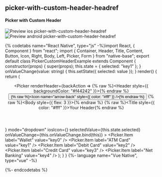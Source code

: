 ## picker-with-custom-header-headref
#### Picker with Custom Header

![Preview ios picker-with-custom-header-headref](https://github.com/GeekyAnts/NativeBase-KitchenSink/raw/v2.6.1/screenshots/ios/picker-custom-header.gif)
![Preview android picker-with-custom-header-headref](https://github.com/GeekyAnts/NativeBase-KitchenSink/raw/v2.6.1/screenshots/android/picker.gif)

{% codetabs name="React Native", type="js" -%}import React, { Component } from "react";
import { Container, Header, Title, Content, Button, Icon, Right, Body, Left, Picker, Form } from "native-base";
export default class PickerCustomHeaderExample extends Component {
  constructor(props) {
    super(props);
    this.state = {
      selected: "key1"
    };
  }
  onValueChange(value: string) {
    this.setState({
      selected: value
    });
  }
  render() {
    return (
      <Container>
        <Header />
        <Content>
          <Form>
            <Picker
              renderHeader={backAction =>
                {% raw %}<Header style={{ backgroundColor: "#f44242" }}>{% endraw %}
                  <Left>
                    <Button transparent onPress={backAction}>
                      {% raw %}<Icon name="arrow-back" style={{ color: "#fff" }} />{% endraw %}
                    </Button>
                  </Left>
                  {% raw %}<Body style={{ flex: 3 }}>{% endraw %}
                    {% raw %}<Title style={{ color: "#fff" }}>Your Header</Title>{% endraw %}
                  </Body>
                  <Right />
                </Header>}
              mode="dropdown"
              iosIcon={<Icon name="ios-arrow-down-outline" />}
              selectedValue={this.state.selected}
              onValueChange={this.onValueChange.bind(this)}
            >
              <Picker.Item label="Wallet" value="key0" />
              <Picker.Item label="ATM Card" value="key1" />
              <Picker.Item label="Debit Card" value="key2" />
              <Picker.Item label="Credit Card" value="key3" />
              <Picker.Item label="Net Banking" value="key4" />
            </Picker>
          </Form>
        </Content>
      </Container>
    );
  }
}
{%- language name="Vue Native", type="vue" -%}
<template>
  <nb-container>
    <nb-header />
    <nb-content>
      <nb-form>
        <nb-picker
          :renderHeader="getPickerHeaderComp"
          mode="dropdown"
          :iosIcon="getIosIcon()"
          :selectedValue="selected"
          :onValueChange="onValueChange"
        >
          <item label="Wallet" value="key0" />
          <item label="ATM Card" value="key1" />
          <item label="Debit Card" value="key2" />
          <item label="Credit Card" value="key3" />
          <item label="Net Banking" value="key4" />
        </nb-picker>
      </nb-form>
    </nb-content>
  </nb-container>
</template>
<script>
import React from "react";
import { Picker, Icon, Header, Left, Button, Body, Title, Right } from "native-base";
export default {
  components: { Item: Picker.Item },
  data: function() {
    return {
      selected: "key1"
    };
  },
  methods: {
    onValueChange: function(value) {
      this.selected = value;
    },
    getIosIcon: function() {
      return <Icon name="ios-arrow-down-outline" />;
    },
    getPickerHeaderComp: function(backAction) {
      return (
        {% raw %}<Header style={{ backgroundColor: "#f44242" }}>{% endraw %}
          <Left>
            <Button transparent onPress={backAction}>
              {% raw %}<Icon name="arrow-back" style={{ color: "#fff" }} />{% endraw %}
            </Button>
          </Left>
          {% raw %}<Body style={{ flex: 3 }}>{% endraw %}
            <Title>Your Header</Title>
          </Body>
          <Right />
        </Header>
      );
    }
  }
};
</script>
{%- endcodetabs %}
<br />
